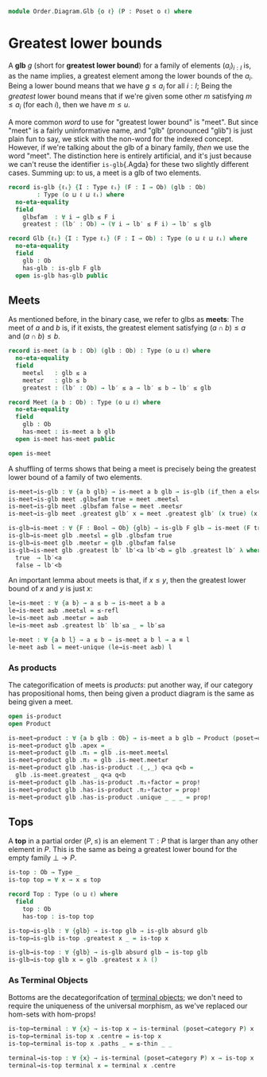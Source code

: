 <!--
```agda
open import Cat.Diagram.Product
open import Cat.Diagram.Terminal
open import Cat.Prelude

open import Data.Bool

open import Order.Base
open import Order.Cat

import Order.Reasoning
```
-->

```agda
module Order.Diagram.Glb {o ℓ} (P : Poset o ℓ) where
```

<!--
```agda
open Order.Reasoning P
```
-->

# Greatest lower bounds

A **glb** $g$ (short for **greatest lower bound**) for a family of
elements $(a_i)_{i : I}$ is, as the name implies, a greatest element
among the lower bounds of the $a_i$. Being a lower bound means that we
have $g \le a_i$ for all $i : I$; Being the _greatest_ lower bound means
that if we're given some other $m$ satisfying $m \le a_i$ (for each
$i$), then we have $m \le u$.

A more common _word_ to use for "greatest lower bound" is "meet". But
since "meet" is a fairly uninformative name, and "glb" (pronounced
"glib") is just plain fun to say, we stick with the non-word for the
indexed concept. However, if we're talking about the glb of a binary
family, _then_ we use the word "meet". The distinction here is entirely
artificial, and it's just because we can't reuse the identifier
`is-glb`{.Agda} for these two slightly different cases. Summing up: to
us, a meet is a glb of two elements.

```agda
record is-glb {ℓᵢ} {I : Type ℓᵢ} (F : I → Ob) (glb : Ob)
        : Type (o ⊔ ℓ ⊔ ℓᵢ) where
  no-eta-equality
  field
    glb≤fam  : ∀ i → glb ≤ F i
    greatest : (lb′ : Ob) → (∀ i → lb′ ≤ F i) → lb′ ≤ glb

record Glb {ℓᵢ} {I : Type ℓᵢ} (F : I → Ob) : Type (o ⊔ ℓ ⊔ ℓᵢ) where
  no-eta-equality
  field
    glb : Ob
    has-glb : is-glb F glb
  open is-glb has-glb public
```

<!--
```agda
open is-glb

private unquoteDecl eqv = declare-record-iso eqv (quote is-glb)

is-glb-is-prop
  : ∀ {ℓᵢ} {I : Type ℓᵢ} {F : I → Ob} {glb : Ob}
  → is-prop (is-glb F glb)
is-glb-is-prop = Iso→is-hlevel 1 eqv (hlevel 1)

instance
  H-Level-is-glb
    : ∀ {ℓᵢ} {I : Type ℓᵢ} {F : I → Ob} {glb : Ob} {n}
    → H-Level (is-glb F glb) (suc n)
  H-Level-is-glb = prop-instance is-glb-is-prop

glb-unique
  : ∀ {ℓᵢ} {I : Type ℓᵢ} {F : I → Ob} {x y}
  → is-glb F x → is-glb F y
  → x ≡ y
glb-unique is is′ = ≤-antisym
  (is′ .greatest _ (is .glb≤fam))
  (is .greatest _ (is′ .glb≤fam))

Glb-is-prop
  : ∀ {ℓᵢ} {I : Type ℓᵢ} {F : I → Ob}
  → is-prop (Glb F)
Glb-is-prop p q i .Glb.glb =
  glb-unique (Glb.has-glb p) (Glb.has-glb q) i
Glb-is-prop {F = F} p q i .Glb.has-glb =
  is-prop→pathp {B = λ i → is-glb F (glb-unique (Glb.has-glb p) (Glb.has-glb q) i)}
    (λ i → hlevel 1)
    (Glb.has-glb p) (Glb.has-glb q) i

instance
  H-Level-Glb
    : ∀ {ℓᵢ} {I : Type ℓᵢ} {F : I → Ob} {n}
    → H-Level (Glb F) (suc n)
  H-Level-Glb = prop-instance Glb-is-prop
```
-->

## Meets

As mentioned before, in the binary case, we refer to glbs as **meets**:
The meet of $a$ and $b$ is, if it exists, the greatest element
satisfying $(a \cap b) \le a$ and $(a \cap b) \le b$.

```agda
record is-meet (a b : Ob) (glb : Ob) : Type (o ⊔ ℓ) where
  no-eta-equality
  field
    meet≤l   : glb ≤ a
    meet≤r   : glb ≤ b
    greatest : (lb′ : Ob) → lb′ ≤ a → lb′ ≤ b → lb′ ≤ glb

record Meet (a b : Ob) : Type (o ⊔ ℓ) where
  no-eta-equality
  field
    glb : Ob
    has-meet : is-meet a b glb
  open is-meet has-meet public

open is-meet
```

A shuffling of terms shows that being a meet is precisely being the
greatest lower bound of a family of two elements.

```agda
is-meet→is-glb : ∀ {a b glb} → is-meet a b glb → is-glb (if_then a else b) glb
is-meet→is-glb meet .glb≤fam true = meet .meet≤l
is-meet→is-glb meet .glb≤fam false = meet .meet≤r
is-meet→is-glb meet .greatest glb′ x = meet .greatest glb′ (x true) (x false)

is-glb→is-meet : ∀ {F : Bool → Ob} {glb} → is-glb F glb → is-meet (F true) (F false) glb
is-glb→is-meet glb .meet≤l = glb .glb≤fam true
is-glb→is-meet glb .meet≤r = glb .glb≤fam false
is-glb→is-meet glb .greatest lb′ lb′<a lb′<b = glb .greatest lb′ λ where
  true  → lb′<a
  false → lb′<b
```

<!--
```agda
private unquoteDecl eqv′ = declare-record-iso eqv′ (quote is-meet)

instance
  H-Level-is-meet
    : ∀ {a b glb : Ob} {n}
    → H-Level (is-meet a b glb) (suc n)
  H-Level-is-meet = prop-instance $ Iso→is-hlevel 1 eqv′ (hlevel 1)

meet-unique : ∀ {a b x y} → is-meet a b x → is-meet a b y → x ≡ y
meet-unique x-meet y-meet =
  glb-unique (is-meet→is-glb x-meet) (is-meet→is-glb y-meet)

Meet-is-prop : ∀ {a b} → is-prop (Meet a b)
Meet-is-prop p q i .Meet.glb =
  meet-unique (Meet.has-meet p) (Meet.has-meet q) i
Meet-is-prop {a = a} {b = b} p q i .Meet.has-meet =
  is-prop→pathp {B = λ i → is-meet a b (meet-unique (Meet.has-meet p) (Meet.has-meet q) i)}
    (λ i → hlevel 1)
    (Meet.has-meet p) (Meet.has-meet q) i

instance
  H-Level-Meet
    : ∀ {a b} {n}
    → H-Level (Meet a b) (suc n)
  H-Level-Meet = prop-instance Meet-is-prop

Meet→Glb : ∀ {a b} → Meet a b → Glb (if_then a else b)
Meet→Glb meet .Glb.glb = Meet.glb meet
Meet→Glb meet .Glb.has-glb = is-meet→is-glb (Meet.has-meet meet)

Glb→Meet : ∀ {a b} → Glb (if_then a else b) → Meet a b
Glb→Meet glb .Meet.glb = Glb.glb glb
Glb→Meet glb .Meet.has-meet = is-glb→is-meet (Glb.has-glb glb)

is-meet≃is-glb : ∀ {a b glb : Ob} → is-equiv (is-meet→is-glb {a} {b} {glb})
is-meet≃is-glb = prop-ext! _ is-glb→is-meet .snd

Meet≃Glb : ∀ {a b} → is-equiv (Meet→Glb {a} {b})
Meet≃Glb = prop-ext! _ Glb→Meet .snd
```
-->

An important lemma about meets is that, if $x \le y$, then the greatest
lower bound of $x$ and $y$ is just $x$:

```agda
le→is-meet : ∀ {a b} → a ≤ b → is-meet a b a
le→is-meet a≤b .meet≤l = ≤-refl
le→is-meet a≤b .meet≤r = a≤b
le→is-meet a≤b .greatest lb′ lb′≤a _ = lb′≤a

le-meet : ∀ {a b l} → a ≤ b → is-meet a b l → a ≡ l
le-meet a≤b l = meet-unique (le→is-meet a≤b) l
```

### As products

The categorification of meets is _products_: put another way, if our
category has propositional homs, then being given a product diagram is
the same as being given a meet.

```agda
open is-product
open Product

is-meet→product : ∀ {a b glb : Ob} → is-meet a b glb → Product (poset→category P) a b
is-meet→product glb .apex = _
is-meet→product glb .π₁ = glb .is-meet.meet≤l
is-meet→product glb .π₂ = glb .is-meet.meet≤r
is-meet→product glb .has-is-product .⟨_,_⟩ q<a q<b =
  glb .is-meet.greatest _ q<a q<b
is-meet→product glb .has-is-product .π₁∘factor = prop!
is-meet→product glb .has-is-product .π₂∘factor = prop!
is-meet→product glb .has-is-product .unique _ _ _ = prop!
```

## Tops

A **top** in a partial order $(P, \le)$ is an element $\top : P$ that
is larger than any other element in $P$. This is the same as being
a greatest lower bound for the empty family $\bot \to P$.

```agda
is-top : Ob → Type _
is-top top = ∀ x → x ≤ top

record Top : Type (o ⊔ ℓ) where
  field
    top : Ob
    has-top : is-top top

is-top→is-glb : ∀ {glb} → is-top glb → is-glb absurd glb
is-top→is-glb is-top .greatest x _ = is-top x

is-glb→is-top : ∀ {glb} → is-glb absurd glb → is-top glb
is-glb→is-top glb x = glb .greatest x λ ()
```

<!--
```agda
is-top-is-prop : ∀ x → is-prop (is-top x)
is-top-is-prop _ = hlevel 1

top-unique : ∀ {x y} → is-top x → is-top y → x ≡ y
top-unique p q = ≤-antisym (q _) (p _)

Top-is-prop : is-prop Top
Top-is-prop p q i .Top.top =
  top-unique (Top.has-top p) (Top.has-top q) i
Top-is-prop p q i .Top.has-top =
  is-prop→pathp
    (λ i → is-top-is-prop (top-unique (Top.has-top p) (Top.has-top q) i))
    (Top.has-top p) (Top.has-top q) i

instance
  H-Level-Top
    : ∀ {n}
    → H-Level Top (suc n)
  H-Level-Top = prop-instance Top-is-prop

Top→Glb : Top → Glb absurd
Top→Glb top .Glb.glb = Top.top top
Top→Glb top .Glb.has-glb = is-top→is-glb (Top.has-top top)

Glb→Top : Glb absurd → Top
Glb→Top glb .Top.top = Glb.glb glb
Glb→Top glb .Top.has-top = is-glb→is-top (Glb.has-glb glb)

is-top≃is-glb : ∀ {glb} → is-equiv (is-top→is-glb {glb})
is-top≃is-glb = prop-ext! _ is-glb→is-top .snd

Top≃Glb : is-equiv Top→Glb
Top≃Glb = prop-ext! _ Glb→Top .snd
```
-->

### As Terminal Objects

Bottoms are the decategorifcation of [terminal objects]; we don't need to
require the uniqueness of the universal morphism, as we've replaced our
hom-sets with hom-props!

[terminal objects]: Cat.Diagram.Terminal.html

```agda
is-top→terminal : ∀ {x} → is-top x → is-terminal (poset→category P) x
is-top→terminal is-top x .centre = is-top x
is-top→terminal is-top x .paths _ = ≤-thin _ _

terminal→is-top : ∀ {x} → is-terminal (poset→category P) x → is-top x
terminal→is-top terminal x = terminal x .centre
```
